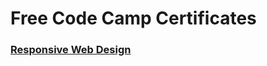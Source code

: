 # Free Code Camp Certificates

### [Responsive Web Design](https://freecodecamp.org/certification/saahen-sriyan-mishra/responsive-web-design)
